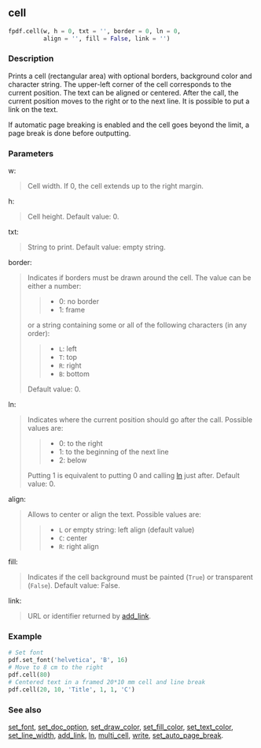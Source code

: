 ## cell ##

```python
fpdf.cell(w, h = 0, txt = '', border = 0, ln = 0, 
          align = '', fill = False, link = '')
```

### Description ###

Prints a cell (rectangular area) with optional borders, background color and 
character string. The upper-left corner of the cell corresponds to the current 
position. The text can be aligned or centered. After the call, the current 
position moves to the right or to the next line. It is possible to put a link 
on the text.

If automatic page breaking is enabled and the cell goes beyond the limit, a 
page break is done before outputting.

### Parameters ###

w:
> Cell width. If 0, the cell extends up to the right margin.

h:
> Cell height. Default value: 0.

txt:
> String to print. Default value: empty string.

border:
> Indicates if borders must be drawn around the cell. The value can be either a 
  number:
>>    * 0: no border
>>    * 1: frame
> 
> or a string containing some or all of the following characters (in any order):
>>    * `L`: left
>>    * `T`: top
>>    * `R`: right
>>    * `B`: bottom
> 
> Default value: 0.

ln:
> Indicates where the current position should go after the call. Possible 
  values are:
>>    * 0: to the right
>>    * 1: to the beginning of the next line
>>    * 2: below
> 
> Putting 1 is equivalent to putting 0 and calling [ln](ln.md) just after. 
  Default value: 0.

align:
> Allows to center or align the text. Possible values are:
>>    * `L` or empty string: left align (default value)
>>    * `C`: center
>>    * `R`: right align

fill:
> Indicates if the cell background must be painted (`True`) or transparent 
  (`False`). Default value: False.

link:
> URL or identifier returned by [add_link](add_link.md).

### Example ###

```python
# Set font
pdf.set_font('helvetica', 'B', 16)
# Move to 8 cm to the right
pdf.cell(80)
# Centered text in a framed 20*10 mm cell and line break
pdf.cell(20, 10, 'Title', 1, 1, 'C')
```

### See also ###

[set_font](set_font.md), [set_doc_option](set_doc_option.md), 
[set_draw_color](set_draw_color.md), [set_fill_color](set_fill_color.md), 
[set_text_color](set_text_color.md), [set_line_width](set_line_width.md), 
[add_link](add_link.md), [ln](ln.md), [multi_cell](multi_cell.md), 
[write](write.md), [set_auto_page_break](set_auto_page_break.md).
